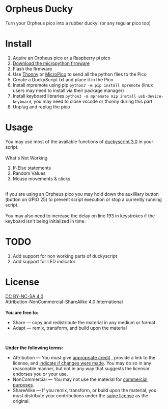 # Orpheus Ducky
Turn your Orpheus pico into a rubber ducky! (or any regular pico too)

# Install
1. Aquire an Orpheus pico or a Raspberry pi pico
2. [Download the micropython firmware](https://micropython.org/download/rp2-pico/rp2-pico-latest.uf2)
3. Flash the firmware
4. Use [Thonny](https://thonny.org/) or [MicroPico](https://github.com/paulober/MicroPico) to send all the python files to the Pico
5. Create a DuckyScript.txt and place it in the Pico
6. Install mpremote using pip `python3 -m pip install mpremote` (linux users may need to install via their package manager)
7. Install keyboard libraries `python3 -m mpremote mip install usb-device-keyboard`, you may need to close vscode or thonny during this part
8. Unplug and replug the pico

# Usage
You may use most of the available functions of [duckyscript 3.0](https://docs.hak5.org/hak5-usb-rubber-ducky/duckyscript-tm-quick-reference) in your script. <br>
<br>
What's Not Working<br>
1. If-Else statements
2. Random Values
3. Mouse movements & clicks
<br>
If you are using an Orpheus pico you may hold down the auxilliary button (button on GPIO 25) to prevent script execution or stop a currently running script.<br>
<br>
You may also need to increase the delay on line 193 in keystrokes if the keyboard isn't being initialized in time.

# TODO
1. Add support for non working parts of duckyscript
2. Add support for LED indicator

# License
[CC BY-NC-SA 4.0](https://creativecommons.org/licenses/by-nc-sa/4.0/deed.en)<br>
Attribution-NonCommercial-ShareAlike 4.0 International <br>
<br>
**You are free to:**
- Share — copy and redistribute the material in any medium or format
- Adapt — remix, transform, and build upon the material
<br>

**Under the following terms:**
<br>
- Attribution — You must give [appropriate credit](https://creativecommons.org/licenses/by-nc-sa/4.0/deed.en#ref-appropriate-credit) , provide a link to the license, and [indicate if changes were made](https://creativecommons.org/licenses/by-nc-sa/4.0/deed.en#ref-indicate-changes). You may do so in any reasonable manner, but not in any way that suggests the licensor endorses you or your use. 
- NonCommercial — You may not use the material for [commercial purposes](https://creativecommons.org/licenses/by-nc-sa/4.0/deed.en#ref-commercial-purposes). 
- ShareAlike — If you remix, transform, or build upon the material, you must distribute your contributions under the [same license](https://creativecommons.org/licenses/by-nc-sa/4.0/deed.en#ref-same-license) as the original.
